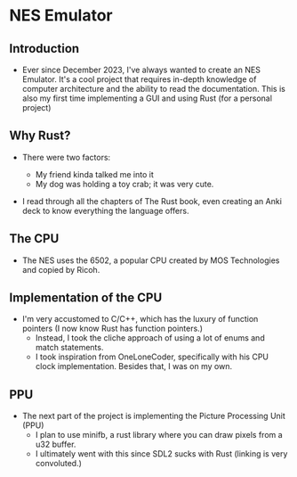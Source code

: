# NES Emulator

## Introduction

- Ever since December 2023, I've always wanted to create an NES Emulator. It's a cool project that requires in-depth knowledge of computer architecture and the ability to read the documentation. This is also my first time implementing a GUI and using Rust (for a personal project)

## Why Rust?

- There were two factors:
    - My friend kinda talked me into it
    - My dog was holding a toy crab; it was very cute.

- I read through all the chapters of The Rust book, even creating an Anki deck to know everything the language offers.

## The CPU

- The NES uses the 6502, a popular CPU created by MOS Technologies and copied by Ricoh. 

## Implementation of the CPU

- I'm very accustomed to C/C++, which has the luxury of function pointers (I now know Rust has function pointers.)
    - Instead, I took the cliche approach of using a lot of enums and match statements.
    - I took inspiration from OneLoneCoder, specifically with his CPU clock implementation. Besides that, I was on my own.

## PPU

- The next part of the project is implementing the Picture Processing Unit (PPU)
    - I plan to use minifb, a rust library where you can draw pixels from a u32 buffer.
    - I ultimately went with this since SDL2 sucks with Rust (linking is very convoluted.)